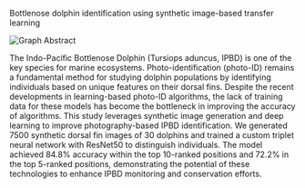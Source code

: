 Bottlenose dolphin identification using synthetic image-based transfer learning

![Graph Abstract](https://github.com/user-attachments/assets/0a4b5206-b7a9-4c7b-bbc8-51b35404e4ba)

The Indo-Pacific Bottlenose Dolphin (Tursiops aduncus, IPBD) is one of the key species for marine ecosystems. Photo-identification (photo-ID) remains a fundamental method for studying dolphin populations by identifying individuals based on unique features on their dorsal fins. Despite the recent developments in learning-based photo-ID algorithms, the lack of training data for these models has become the bottleneck in improving the accuracy of algorithms. This study leverages synthetic image generation and deep learning to improve photography-based IPBD identification. We generated 7500 synthetic dorsal fin images of 30 dolphins and trained a custom triplet neural network with ResNet50 to distinguish individuals. The model achieved 84.8% accuracy within the top 10-ranked positions and 72.2% in the top 5-ranked positions, demonstrating the potential of these technologies to enhance IPBD monitoring and conservation efforts.
